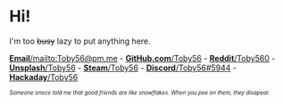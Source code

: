 # Hi!
I'm too ~~busy~~ lazy to put anything here. 

[**Email**/mailto:Toby56@pm.me](Toby56@pm.me) - [**GitHub.com**/Toby56](https://github.com/Toby56) - [**Reddit**/Toby560](https://www.reddit.com/user/Toby560) - [**Unsplash**/Toby56](https://unsplash.com/@toby56/) - [**Steam**/Toby56](https://steamcommunity.com/id/Toby560/) - [**Discord**/Toby56#5944](https://discord.com/) - [**Hackaday**/Toby56](https://hackaday.io/Toby56)

<sup><sup>*Someone onece told me that good friends are like snowflakes. When you pee on them, they disapear.*</sup></sup>

<!--
**Toby56/Toby56** is a ✨ _special_ ✨ repository because its `README.md` (this file) appears on your GitHub profile.

Here are some ideas to get you started:

- 🔭 I’m currently working on ...
- 🌱 I’m currently learning ...
- 👯 I’m looking to collaborate on ...
- 🤔 I’m looking for help with ...
- 💬 Ask me about ...
- 📫 How to reach me: ...
- 😄 Pronouns: ...
- ⚡ Fun fact: ...
-->
